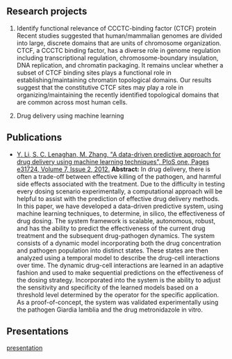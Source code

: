 


## Research projects
1. Identify functional relevance of CCCTC-binding factor (CTCF) protein
Recent studies suggested that human/mammalian genomes are divided into large, discrete domains that are units of chromosome organization. CTCF, a CCCTC binding factor, has a diverse role in genome regulation including transcriptional regulation, chromosome-boundary insulation, DNA replication, and chromatin packaging. It remains unclear whether a subset of CTCF binding sites plays a functional role in establishing/maintaining chromatin topological domains. Our results suggest that the constitutive CTCF sites may play a role in organizing/maintaining the recently identified topological domains that are common across most human cells.

2. Drug delivery using machine learning

## Publications
* [Y. Li, S. C. Lenaghan, M. Zhang, "A data-driven predictive approach for drug delivery using machine learning techniques", PloS one, Pages e31724, Volume 7, Issue 2, 2012.](http://journals.plos.org/plosone/article?id=10.1371/journal.pone.0031724)
**Abstract:**
In drug delivery, there is often a trade-off between effective killing of the pathogen, and harmful side effects associated with the treatment. Due to the difficulty in testing every dosing scenario experimentally, a computational approach will be helpful to assist with the prediction of effective drug delivery methods. In this paper, we have developed a data-driven predictive system, using machine learning techniques, to determine, in silico, the effectiveness of drug dosing. The system framework is scalable, autonomous, robust, and has the ability to predict the effectiveness of the current drug treatment and the subsequent drug-pathogen dynamics. The system consists of a dynamic model incorporating both the drug concentration and pathogen population into distinct states. These states are then analyzed using a temporal model to describe the drug-cell interactions over time. The dynamic drug-cell interactions are learned in an adaptive fashion and used to make sequential predictions on the effectiveness of the dosing strategy. Incorporated into the system is the ability to adjust the sensitivity and specificity of the learned models based on a threshold level determined by the operator for the specific application. As a proof-of-concept, the system was validated experimentally using the pathogen Giardia lamblia and the drug metronidazole in vitro.


## Presentations

[presentation](../README.html)


